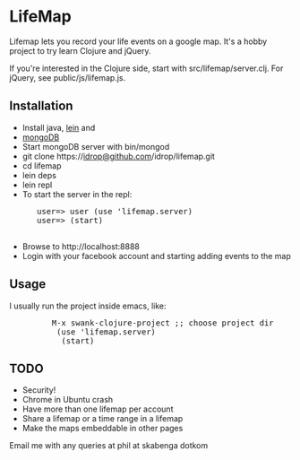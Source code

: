 LifeMap
=======

Lifemap lets you record your life events on a google map. It's a hobby project to try learn Clojure and jQuery.

If you're interested in the Clojure side, start with src/lifemap/server.clj. For jQuery, see public/js/lifemap.js.

Installation
---------------

* Install java, [lein](https://github.com/technomancy/leiningen) and
* [mongoDB](http://www.mongodb.org/)
* Start mongoDB server with bin/mongod
* git clone https://idrop@github.com/idrop/lifemap.git
* cd lifemap
* lein deps
* lein repl
* To start the server in the repl:
    <pre>
     user=> user (use 'lifemap.server)
     user=> (start) 
   </pre>
* Browse to http://localhost:8888
* Login with your facebook account and starting adding events to the map

Usage
-------

I usually run the project inside emacs, like:
<pre>
         M-x swank-clojure-project ;; choose project dir
          (use 'lifemap.server)
           (start)
</pre>


TODO
----

* Security!
* Chrome in Ubuntu crash
* Have more than one lifemap per account
* Share a lifemap or a time range in a lifemap
* Make the maps embeddable in other pages

Email me with any queries at phil at skabenga dotkom
